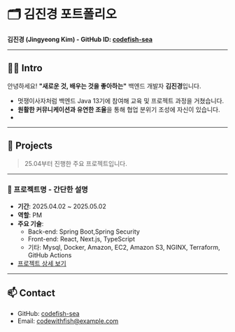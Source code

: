 # 🗂️ 김진경 포트폴리오  
**김진경 (Jingyeong Kim) - GitHub ID: [codefish-sea](https://github.com/codefish-sea)**

---

## 🙋‍♂️ Intro

안녕하세요! **"새로운 것, 배우는 것을 좋아하는"** 백엔드 개발자 **김진경**입니다.

- 멋쟁이사자처럼 백엔드 Java 13기에 참여해 교육 및 프로젝트 과정을 거쳤습니다.
- **원활한 커뮤니케이션과 유연한 조율**을 통해 협업 분위기 조성에 자신이 있습니다. 
- 

---

## 💼 Projects

> 25.04부터 진행한 주요 프로젝트입니다.  

---

### 🔹 프로젝트명 - **간단한 설명**
- **기간**: 2025.04.02 ~ 2025.05.02  
- **역할**: PM  
- **주요 기술**:  
  - Back-end: Spring Boot,Spring Security
  - Front-end: React, Next.js, TypeScript
  - 기타: Mysql, Docker, Amazon, EC2, Amazon S3, NGINX, Terraform, GitHub Actions
- [프로젝트 상세 보기](https://github.com/Re-cord-project/re-cord)

---

## 📫 Contact

- GitHub: [codefish-sea](https://github.com/codefish-sea)  
- Email: codewithfish@example.com
